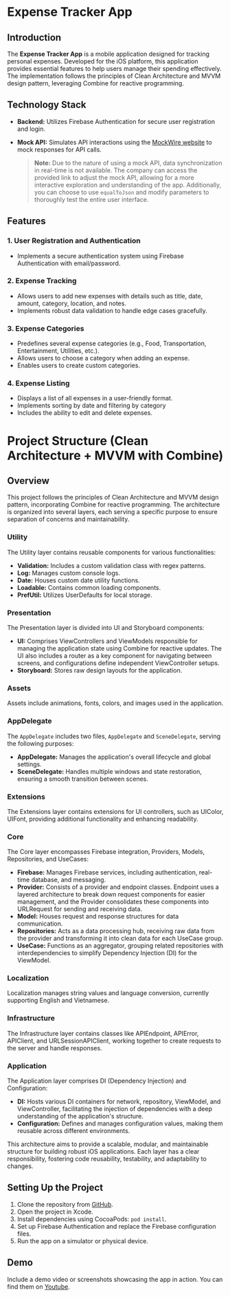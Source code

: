 # Expense Tracker App

## Introduction

The **Expense Tracker App** is a mobile application designed for tracking personal expenses. Developed for the iOS platform, this application provides essential features to help users manage their spending effectively. The implementation follows the principles of Clean Architecture and MVVM design pattern, leveraging Combine for reactive programming.

## Technology Stack

- **Backend:** Utilizes Firebase Authentication for secure user registration and login.
- **Mock API:** Simulates API interactions using the [MockWire website](https://app.wiremock.cloud/) to mock responses for API calls.

  > **Note:** Due to the nature of using a mock API, data synchronization in real-time is not available. The company can access the provided link to adjust the mock API, allowing for a more interactive exploration and understanding of the app. Additionally, you can choose to use `equalToJson` and modify parameters to thoroughly test the entire user interface.

## Features

### 1. User Registration and Authentication

- Implements a secure authentication system using Firebase Authentication with email/password.

### 2. Expense Tracking

- Allows users to add new expenses with details such as title, date, amount, category, location, and notes.
- Implements robust data validation to handle edge cases gracefully.

### 3. Expense Categories

- Predefines several expense categories (e.g., Food, Transportation, Entertainment, Utilities, etc.).
- Allows users to choose a category when adding an expense.
- Enables users to create custom categories.

### 4. Expense Listing

- Displays a list of all expenses in a user-friendly format.
- Implements sorting by date and filtering by category
- Includes the ability to edit and delete expenses.

# Project Structure (Clean Architecture + MVVM with Combine)

## Overview

This project follows the principles of Clean Architecture and MVVM design pattern, incorporating Combine for reactive programming. The architecture is organized into several layers, each serving a specific purpose to ensure separation of concerns and maintainability.

### Utility

The Utility layer contains reusable components for various functionalities:

- **Validation:** Includes a custom validation class with regex patterns.
- **Log:** Manages custom console logs.
- **Date:** Houses custom date utility functions.
- **Loadable:** Contains common loading components.
- **PrefUtil:** Utilizes UserDefaults for local storage.

### Presentation

The Presentation layer is divided into UI and Storyboard components:

- **UI:** Comprises ViewControllers and ViewModels responsible for managing the application state using Combine for reactive updates. The UI also includes a router as a key component for navigating between screens, and configurations define independent ViewController setups.
- **Storyboard:** Stores raw design layouts for the application.

### Assets

Assets include animations, fonts, colors, and images used in the application.

### AppDelegate

The `AppDelegate` includes two files, `AppDelegate` and `SceneDelegate`, serving the following purposes:

- **AppDelegate:** Manages the application's overall lifecycle and global settings.
- **SceneDelegate:** Handles multiple windows and state restoration, ensuring a smooth transition between scenes.

### Extensions

The Extensions layer contains extensions for UI controllers, such as UIColor, UIFont, providing additional functionality and enhancing readability.

### Core

The Core layer encompasses Firebase integration, Providers, Models, Repositories, and UseCases:

- **Firebase:** Manages Firebase services, including authentication, real-time database, and messaging.
- **Provider:** Consists of a provider and endpoint classes. Endpoint uses a layered architecture to break down request components for easier management, and the Provider consolidates these components into URLRequest for sending and receiving data.
- **Model:** Houses request and response structures for data communication.
- **Repositories:** Acts as a data processing hub, receiving raw data from the provider and transforming it into clean data for each UseCase group.
- **UseCase:** Functions as an aggregator, grouping related repositories with interdependencies to simplify Dependency Injection (DI) for the ViewModel.

### Localization

Localization manages string values and language conversion, currently supporting English and Vietnamese.

### Infrastructure

The Infrastructure layer contains classes like APIEndpoint, APIError, APIClient, and URLSessionAPIClient, working together to create requests to the server and handle responses.

### Application

The Application layer comprises DI (Dependency Injection) and Configuration:

- **DI:** Hosts various DI containers for network, repository, ViewModel, and ViewController, facilitating the injection of dependencies with a deep understanding of the application's structure.
- **Configuration:** Defines and manages configuration values, making them reusable across different environments.

This architecture aims to provide a scalable, modular, and maintainable structure for building robust iOS applications. Each layer has a clear responsibility, fostering code reusability, testability, and adaptability to changes.

## Setting Up the Project

1. Clone the repository from [GitHub](https://github.com/binhlam10796/takai_expenses).
2. Open the project in Xcode.
3. Install dependencies using CocoaPods: `pod install`.
4. Set up Firebase Authentication and replace the Firebase configuration files.
5. Run the app on a simulator or physical device.

## Demo

Include a demo video or screenshots showcasing the app in action. You can find them on [Youtube](https://youtu.be/7f_x5l2B7ls).
